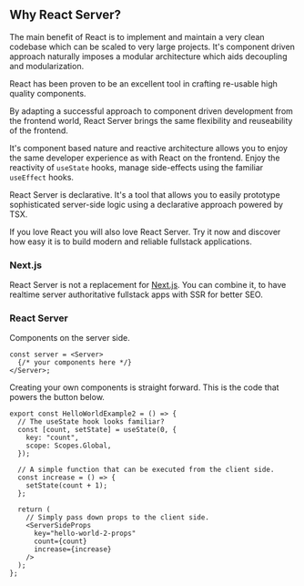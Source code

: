 ## Why React Server?

The main benefit of React is to implement and maintain a very clean codebase which can be scaled to very large projects. It's component driven approach naturally imposes a modular architecture which aids decoupling and modularization.

React has been proven to be an excellent tool in crafting re-usable high quality components. 

By adapting a successful approach to component driven development from the frontend world, React Server brings the same flexibility and reuseability of the frontend.

It's component based nature and reactive architecture allows you to enjoy the same developer experience as with React on the frontend. 
Enjoy the reactivity of `useState` hooks, manage side-effects using the familiar `useEffect` hooks.

React Server is declarative. It's a tool that allows you to easily prototype sophisticated server-side logic using a declarative approach powered by TSX. 

If you love React you will also love React Server. Try it now and discover how easy it is to build modern and reliable fullstack applications.
### Next.js
React Server is not a replacement for [Next.js](/faq). You can combine it, to have realtime server authoritative fullstack apps with SSR for better SEO.

### React Server
Components on the server side.

```tsx
const server = <Server>
  {/* your components here */}
</Server>; 
```

Creating your own components is straight forward. This is the code that powers the button below.

```tsx
export const HelloWorldExample2 = () => {
  // The useState hook looks familiar?
  const [count, setState] = useState(0, {
    key: "count",
    scope: Scopes.Global,
  });

  // A simple function that can be executed from the client side.
  const increase = () => {
    setState(count + 1);
  };

  return (
    // Simply pass down props to the client side.
    <ServerSideProps
      key="hello-world-2-props"
      count={count}
      increase={increase}
    />
  );
};
```
